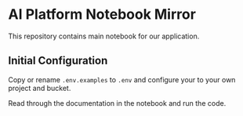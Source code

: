 # AI Platform Notebook Mirror

This repository contains main notebook for our application.

## Initial Configuration

Copy or rename `.env.examples` to `.env` and configure your to your own project and bucket.

Read through the documentation in the notebook and run the code.
